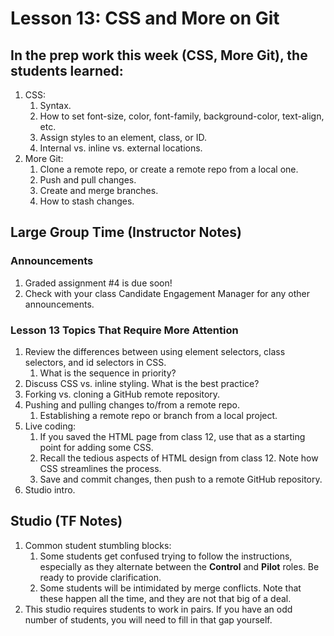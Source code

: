 # Lesson 13: CSS and More on Git

## In the prep work this week (CSS, More Git), the students learned:

1. CSS:
   1. Syntax.
   1. How to set font-size, color, font-family, background-color, text-align, etc.
   1. Assign styles to an element, class, or ID.
   1. Internal vs. inline vs. external locations.
1. More Git:
   1. Clone a remote repo, or create a remote repo from a local one.
   1. Push and pull changes.
   1. Create and merge branches.
   1. How to stash changes.

## Large Group Time (Instructor Notes)

### Announcements

1. Graded assignment #4 is due soon!
1. Check with your class Candidate Engagement Manager for any other announcements.

### Lesson 13 Topics That Require More Attention

1. Review the differences between using element selectors, class selectors, and id selectors in CSS.
    1. What is the sequence in priority?
1. Discuss CSS vs. inline styling. What is the best practice?
1. Forking vs. cloning a GitHub remote repository.
1. Pushing and pulling changes to/from a remote repo.
    1. Establishing a remote repo or branch from a local project.
1. Live coding:
    1. If you saved the HTML page from class 12, use that as a starting point for adding some CSS.
    1. Recall the tedious aspects of HTML design from class 12. Note how CSS streamlines the process.
    1. Save and commit changes, then push to a remote GitHub repository.
1. Studio intro.

## Studio (TF Notes)

1. Common student stumbling blocks:
   1. Some students get confused trying to follow the instructions, especially as they alternate between the **Control** and **Pilot** roles. Be ready to provide clarification.
   1. Some students will be intimidated by merge conflicts. Note that these happen all the time, and they are not that big of a deal.
1. This studio requires students to work in pairs. If you have an odd number of students, you will need to fill in that gap yourself.
